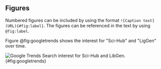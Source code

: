 ## Figures

Numbered figures can be included by using the format `![Caption text](URL){#fig:label}`. 
The figures can be referenced in the text by using `@fig:label`.

Figure @fig:googletrends shows the interest for "Sci-Hub" and "LigGen" over time.

![Google Trends Search interest for Sci-Hub and LibGen.](https://cdn.rawgit.com/greenelab/scihub/7891082161dbcfcd5eeb1d7b76ee99ab44b95064/explore/trends/google-trends.svg){#fig:googletrends}

